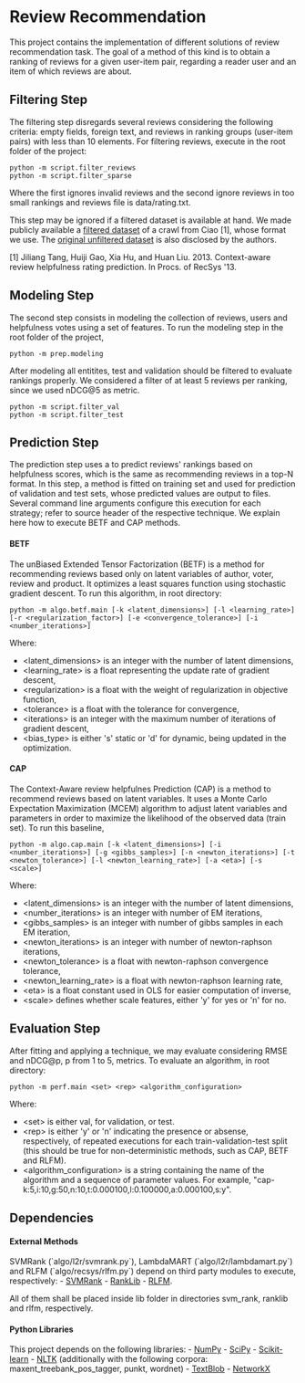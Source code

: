 Review Recommendation
=====================
This project contains the implementation of different solutions of review recommendation task. The goal of a method of this kind is to obtain a ranking of reviews for a given user-item pair, regarding a reader user and an item of which reviews are about.

Filtering Step
--------------
The filtering step disregards several reviews considering the following criteria: empty fields, foreign text, and reviews in ranking groups (user-item pairs) with less than 10 elements. For filtering reviews, execute in the root folder of the project:

```
python -m script.filter_reviews
python -m script.filter_sparse
```

Where the first ignores invalid reviews and the second ignore reviews in too small rankings and reviews file is  data/rating.txt.

This step may be ignored if a filtered dataset is available at hand. We made publicly available a <a href="http://homepages.dcc.ufmg.br/~lubm/review/reviews_filt.tar.gz">filtered dataset</a> of a crawl from Ciao [1], whose format we use. The <a href="http://www.jiliang.xyz/Ciao.rar">original unfiltered dataset</a> is also disclosed by the authors.

[1] Jiliang Tang, Huiji Gao, Xia Hu, and Huan Liu. 2013. Context-aware review helpfulness rating prediction. In Procs. of RecSys '13.

Modeling Step
-------------
The second step consists in modeling the collection of reviews, users and helpfulness votes using a set of features. To run the modeling step in the root folder of the project, 

```
python -m prep.modeling
```

After modeling all entitites, test and validation should be filtered to evaluate rankings properly. We considered a filter of at least 5 reviews per ranking, since we used nDCG@5 as metric.

```
python -m script.filter_val
python -m script.filter_test
```

Prediction Step
---------------
The prediction step uses a to predict reviews' rankings based on helpfulness scores, which is the same as recommending reviews in a top-N format. In this step, a method is fitted on training set and used for prediction of validation and test sets, whose predicted values are output to files. Several command line arguments configure this execution for each strategy; refer to source header of the respective technique. We explain here how to execute BETF and CAP methods.

<h4>BETF</h4>
The unBiased Extended Tensor Factorization (BETF) is a method for recommending reviews based only on latent variables of author, voter, review and product. It optimizes a least squares function using stochastic gradient descent. To run this algorithm, in root directory:

```
python -m algo.betf.main [-k <latent_dimensions>] [-l <learning_rate>] [-r <regularization_factor>] [-e <convergence_tolerance>] [-i <number_iterations>]
```

Where:
- \<latent_dimensions\> is an integer with the number of latent dimensions,      
- \<learning_rate\> is a float representing the update rate of gradient descent, 
- \<regularization\> is a float with the weight of regularization in objective function,
- \<tolerance\> is a float with the tolerance for convergence,
- \<iterations\> is an integer with the maximum number of iterations of gradient descent,
- \<bias_type\> is either 's' static or 'd' for dynamic, being updated in the optimization.


<h4>CAP</h4>
The Context-Aware review helpfulnes Prediction (CAP) is a method to recommend reviews based on latent variables. It uses a Monte Carlo Expectation Maximization (MCEM) algorithm to adjust latent variables and parameters in order to maximize the likelihood of the observed data (train set). To run this baseline,

```
python -m algo.cap.main [-k <latent_dimensions>] [-i <number_iterations>] [-g <gibbs_samples>] [-n <newton_iterations>] [-t <newton_tolerance>] [-l <newton_learning_rate>] [-a <eta>] [-s <scale>]
```

Where:
- \<latent_dimensions\> is an integer with the number of latent dimensions,      
- \<number_iterations\> is an integer with number of EM iterations,                     
- \<gibbs_samples\> is an integer with number of gibbs samples in each EM iteration,
- \<newton_iterations\> is an integer with number of newton-raphson iterations,      
- \<newton_tolerance\> is a float with newton-raphson convergence tolerance,          
- \<newton_learning_rate\> is a float with newton-raphson learning rate,             
- \<eta\> is a float constant used in OLS for easier computation of inverse,                  
- \<scale\> defines whether scale features, either 'y' for yes or 'n' for no. 

Evaluation Step
---------------
After fitting and applying a technique, we may evaluate considering RMSE and nDCG@p, p from 1 to 5, metrics. To evaluate an algorithm, in root directory:

```
python -m perf.main <set> <rep> <algorithm_configuration>
```
Where:
- \<set\> is either val, for validation, or test.
- \<rep\> is either 'y' or 'n' indicating the presence or absense, respectively, of repeated executions for each train-validation-test split (this should be true for non-deterministic methods, such as CAP, BETF and RLFM).
- \<algorithm_configuration\> is a string containing the name of the algorithm and a sequence of parameter values. For example, "cap-k:5,i:10,g:50,n:10,t:0.000100,l:0.100000,a:0.000100,s:y".

Dependencies
------------

<h4>External Methods</h4>
SVMRank (`algo/l2r/svmrank.py`), LambdaMART (`algo/l2r/lambdamart.py`) and RLFM (`algo/recsys/rlfm.py`) depend on third party modules to execute, respectively:
- <a href="https://www.cs.cornell.edu/people/tj/svm_light/svm_rank.html">SVMRank</a>
- <a href="http://sourceforge.net/p/lemur/wiki/RankLib/">RankLib</a>
- <a href="https://github.com/yahoo/Latent-Factor-Models">RLFM</a>. 

All of them shall be placed inside lib folder in directories svm_rank, ranklib and rlfm, respectively.

<h4>Python Libraries</h4>
This project depends on the following libraries:
- <a href="http://www.numpy.org/">NumPy</a> 
- <a href="http://www.scipy.org/">SciPy</a>
- <a href="http://scikit-learn.org/stable/">Scikit-learn</a>
- <a href="http://www.nltk.org/">NLTK</a> (additionally with the following corpora: maxent_treebank_pos_tagger, punkt, wordnet)
- <a href="https://textblob.readthedocs.org/en/dev/">TextBlob</a>
- <a href="https://networkx.github.io/">NetworkX</a>
